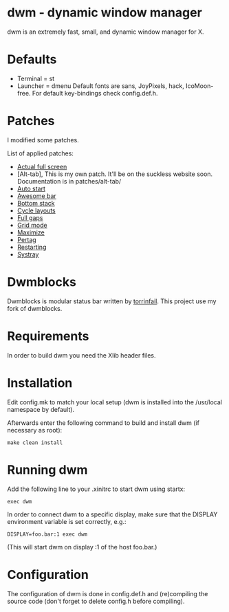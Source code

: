 # dwm - dynamic window manager

dwm is an extremely fast, small, and dynamic window manager for X.

# Defaults
- Terminal = st
- Launcher = dmenu
Default fonts are sans, JoyPixels, hack, IcoMoon-free.
For default key-bindings check config.def.h.

# Patches
I modified some patches.

List of applied patches:
- [Actual full screen](https://dwm.suckless.org/patches/actualfullscreen/)
- [Alt-tab], This is my own patch. It'll be on the suckless website soon. Documentation is in patches/alt-tab/
- [Auto start](https://dwm.suckless.org/patches/autostart/)
- [Awesome bar](https://dwm.suckless.org/patches/awesomebar/)
- [Bottom stack](https://dwm.suckless.org/patches/bottomstack/)
- [Cycle layouts](https://dwm.suckless.org/patches/cyclelayouts/)
- [Full gaps](https://dwm.suckless.org/patches/fullgaps/)
- [Grid mode](https://dwm.suckless.org/patches/gridmode/)
- [Maximize](https://dwm.suckless.org/patches/maximize/)
- [Pertag](https://dwm.suckless.org/patches/pertag/)
- [Restarting](https://dwm.suckless.org/patches/restartsig/)
- [Systray](https://dwm.suckless.org/patches/systray/)

# Dwmblocks
Dwmblocks is modular status bar written by [torrinfail](https://github.com/torrinfail/dwmblocks).
This project use my fork of dwmblocks.

# Requirements
In order to build dwm you need the Xlib header files.

# Installation
Edit config.mk to match your local setup (dwm is installed into
the /usr/local namespace by default).

Afterwards enter the following command to build and install dwm (if
necessary as root):

    make clean install


# Running dwm
Add the following line to your .xinitrc to start dwm using startx:

    exec dwm

In order to connect dwm to a specific display, make sure that
the DISPLAY environment variable is set correctly, e.g.:

    DISPLAY=foo.bar:1 exec dwm

(This will start dwm on display :1 of the host foo.bar.)

# Configuration
The configuration of dwm is done in config.def.h
and (re)compiling the source code (don't forget to delete config.h before compiling).

